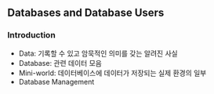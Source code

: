 ## Databases and Database Users
### Introduction
   - Data: 기록할 수 있고 암묵적인 의미를 갖는 알려진 사실
   - Database: 관련 데이터 모음
   - Mini-world: 데이터베이스에 데이터가 저장되는 실제 환경의 일부
   - Database Management
